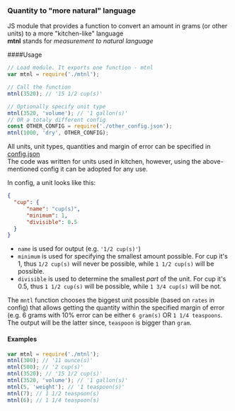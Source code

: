 ### Quantity to "more natural" language  

JS module that provides a function to convert an amount in grams (or other units) to a more "kitchen-like" language  
**mtnl** stands for *measurement to natural language*  


####Usage  
```javascript
// Load module. It exports one function - mtnl
var mtnl = require('./mtnl');

// Call the function
mtnl(3520); // '15 1/2 cup(s)'

// Optionally specify unit type
mtnl(3520, 'volume'); // '1 gallon(s)'
// OR a totaly different config
const OTHER_CONFIG = require('./other_config.json');
mtnl(1000, 'dry', OTHER_CONFIG);
```  

All units, unit types, quantities and margin of error can be specified in [config.json](./config.json)  
The code was written for units used in kitchen, however, using the above-mentioned config it can be adopted for any use.  

In config, a unit looks like this:  
```json
{
  "cup": {
      "name": "cup(s)",
      "minimum": 1,
      "divisible": 0.5
  }
}
```  

- `name` is used for output (e.g. `'1/2 cup(s)'`)  
- `minimum` is used for specifying the smallest amount possible. For cup it's 1, thus `1/2 cup(s)` will never be possible, while `1 1/2 cup(s)` will be possible.  
- `divisible` is used to determine the smallest *part* of the unit. For cup it's 0.5, thus `1 1/2 cup(s)` will be possible, while `1 3/4 cup(s)` will be not.  

The `mntl` function chooses the biggest unit possible (based on `rates` in config) that allows getting the quantity within the specified margin of error (e.g. 6 grams with 10% error can be either `6 gram(s)` OR `1 1/4 teaspoons`. The output will be the latter since, `teaspoon` is bigger than `gram`.  


#### Examples  
```javascript
var mtnl = require('./mtnl');
mtnl(300); // '11 ounce(s)'
mtnl(500); // '2 cup(s)'
mtnl(3520); // '15 1/2 cup(s)'
mtnl(3520, 'volume'); // '1 gallon(s)'
mtnl(5, 'weight'); // '1 teaspoon(s)'
mtnl(7); // 1 1/2 teaspoon(s)
mtnl(6); // 1 1/4 teaspoon(s)
```  
